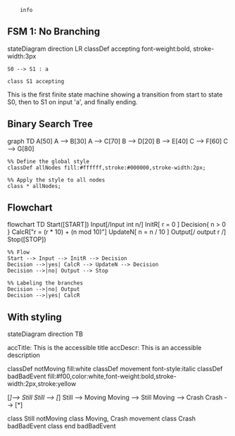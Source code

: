 ```mermaid
    info
```


## FSM 1: No Branching

<div class="mermaid">
stateDiagram
    direction LR
    classDef accepting font-weight:bold, stroke-width:3px

    S0 --> S1 : a

    class S1 accepting
</div>

This is the first finite state machine showing a transition from start to state S0, then to S1 on input 'a', and finally ending.

## Binary Search Tree

<div class="mermaid">
graph TD
    A[50] 
    A --> B[30]
    A --> C[70]
    B --> D[20]
    B --> E[40]
    C --> F[60]
    C --> G[80]

    %% Define the global style
    classDef allNodes fill:#ffffff,stroke:#000000,stroke-width:2px;

    %% Apply the style to all nodes
    class * allNodes;    
</div>

## Flowchart

<div class="mermaid">
flowchart TD
    Start([START]) 
    Input[/Input int n/]
    InitR[ r = 0 ]
    Decision{ n > 0 }
    CalcR["r = (r * 10) + (n mod 10)"]
    UpdateN[ n = n / 10 ]
    Output[/ output r /]
    Stop([STOP])

    %% Flow
    Start --> Input --> InitR --> Decision
    Decision -->|yes| CalcR --> UpdateN --> Decision
    Decision -->|no| Output --> Stop

    %% Labeling the branches
    Decision -->|no| Output
    Decision -->|yes| CalcR
</div>

## With styling

<div class="mermaid">
   stateDiagram
   direction TB

   accTitle: This is the accessible title
   accDescr: This is an accessible description

   classDef notMoving fill:white
   classDef movement font-style:italic
   classDef badBadEvent fill:#f00,color:white,font-weight:bold,stroke-width:2px,stroke:yellow

   [*]--> Still
   Still --> [*]
   Still --> Moving
   Moving --> Still
   Moving --> Crash
   Crash --> [*]

   class Still notMoving
   class Moving, Crash movement
   class Crash badBadEvent
   class end badBadEvent
</div>

<script type="module">
    import mermaid from 'https://cdn.jsdelivr.net/npm/mermaid/dist/mermaid.esm.min.mjs';
    mermaid.initialize({ startOnLoad: true });
</script>